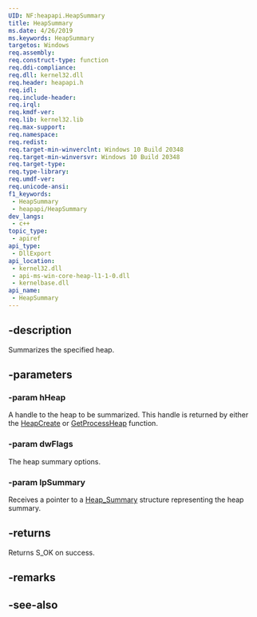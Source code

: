 ```yaml
---
UID: NF:heapapi.HeapSummary
title: HeapSummary
ms.date: 4/26/2019
ms.keywords: HeapSummary
targetos: Windows
req.assembly: 
req.construct-type: function
req.ddi-compliance: 
req.dll: kernel32.dll
req.header: heapapi.h
req.idl: 
req.include-header: 
req.irql: 
req.kmdf-ver: 
req.lib: kernel32.lib
req.max-support: 
req.namespace: 
req.redist: 
req.target-min-winverclnt: Windows 10 Build 20348
req.target-min-winversvr: Windows 10 Build 20348
req.target-type: 
req.type-library: 
req.umdf-ver: 
req.unicode-ansi: 
f1_keywords:
 - HeapSummary
 - heapapi/HeapSummary
dev_langs:
 - c++
topic_type:
 - apiref
api_type:
 - DllExport
api_location:
 - kernel32.dll
 - api-ms-win-core-heap-l1-1-0.dll
 - kernelbase.dll
api_name:
 - HeapSummary
---
```


## -description

Summarizes the specified heap.

## -parameters

### -param hHeap

A handle to the heap to be summarized. This handle is returned by either the 
      <a href="/windows/desktop/api/heapapi/nf-heapapi-heapcreate">HeapCreate</a> or 
      <a href="/windows/desktop/api/heapapi/nf-heapapi-getprocessheap">GetProcessHeap</a> function.

### -param dwFlags

The heap summary options.

### -param lpSummary

Receives a pointer to a [Heap_Summary](ns-heapapi-heap_summary.md) structure representing the heap summary.

## -returns

Returns S_OK on success.

## -remarks

## -see-also
